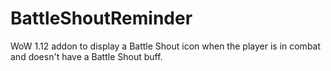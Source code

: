 # BattleShoutReminder
WoW 1.12 addon to display a Battle Shout icon when the player is in combat and doesn't have a Battle Shout buff.
